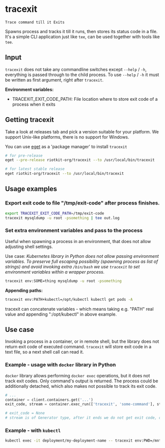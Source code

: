 tracexit
========

`Trace command till it Exits`

Spawns process and tracks it till it runs, then stores its status code in a file.
It's a simple CLI application just like `tee`, can be used together with tools like `tee`.

## Input

`tracexit` does not take any commandline switches except `--help` / `-h`, everything is passed through to the child process.
To use `--help` / `-h` it must be written as first argument, right after `tracexit`.

**Environment variables:**
- TRACEXIT_EXIT_CODE_PATH: File location where to store exit code of a process when it exits

## Getting tracexit

Take a look at releases tab and pick a version suitable for your platform. We support Unix-like platforms, there is no support for Windows.

You can use [eget](https://github.com/zyedidia/eget) as a 'package manager' to install `tracexit`

```bash
# for pre-release
eget --pre-release riotkit-org/tracexit --to /usr/local/bin/tracexit

# for latest stable release
eget riotkit-org/tracexit --to /usr/local/bin/tracexit
```

## Usage examples

### Export exit code to file "/tmp/exit-code" after process finishes.

```bash
export TRACEXIT_EXIT_CODE_PATH=/tmp/exit-code
tracexit mysqldump -u root -psomething | tee out.log
```

### Set extra environment variables and pass to the process

Useful when spawning a process in an environment, that does not allow adjusting shell settings.

Use case:
*Kubernetes library in Python does not allow passing environment variables. To preserve full escaping possibility (spawning process as list of strings) and avoid invoking extra `/bin/bash` we use `tracexit` to set environment variables within a wrapper process.*

```bash
tracexit env:SOME=thing mysqldump -u root -psomething
```

**Appending paths:**

```bash
tracexit env:PATH+kubectl=/opt/kubectl kubectl get pods -A
```

tracexit can concatenate variables - which means taking e.g. "PATH" real value and appending ":/opt/kubectl" in above example.

## Use case

Invoking a process in a container, or in remote shell, but the library does not return exit code of executed command.
`tracexit` will store exit code in a text file, so a next shell call can read it.

### Example - usage with `docker` library in Python

`docker` library allows performing `docker exec` operations, but it does not track exit codes.
Only command's output is returned. The process could be additionally detached, which also makes not possible to track
its exit code.

```python
# ...
container = client.containers.get('...')
exit_code, stream = container.exec_run(['tracexit', 'some-command'], stream=True)

# exit_code = None
# stream is of Generator type, after it ends we do not get exit code, only we know when output ends
```

### Example - with `kubectl`

```bash
kubectl exec -it deployment/my-deployment-name -- tracexit env:PWD=/mnt/ some-command-here
```
